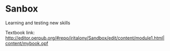 # Sanbox
Learning and testing new skills

Textbook link: http://editor.oerpub.org/#repo/iritalony/Sandbox/edit/content/module1.html|content/mybook.opf
